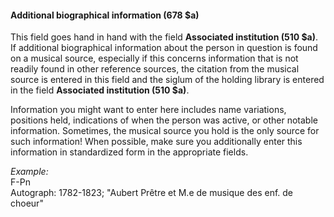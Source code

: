 #### **Additional biographical information (678 $a)**

This field goes hand in hand with the field **Associated institution (510 $a)**. If additional biographical information about the person in question is found on a musical source, especially if this concerns information that is not readily found in other reference sources, the citation from the musical source is entered in this field and the siglum of the holding library is entered in the field **Associated institution (510 $a)**.

Information you might want to enter here includes name variations, positions held, indications of when the person was active, or other notable information. Sometimes, the musical source you hold is the only source for such information! When possible, make sure you additionally enter this information in standardized form in the appropriate fields.

_Example:_   
F-Pn  
Autograph: 1782-1823; "Aubert Prêtre et M.e de musique des enf. de choeur"